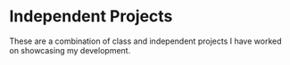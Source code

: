# Independent Projects
These are a combination of class and independent projects I have worked on showcasing my development. 

